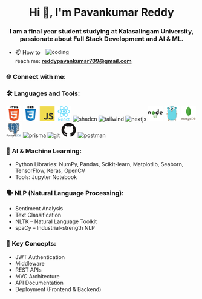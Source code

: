 <h1 align="center">Hi 👋, I'm Pavankumar Reddy</h1>
<h3 align="center">
  I am a final year student studying at Kalasalingam University,<br/>
  passionate about Full Stack Development and AI & ML.
</h3>

<img align="right" alt="coding" width="400" src="https://www.bing.com/th/id/OGC.9d643f53934a11f35e1824df87fdbe33?pid=1.7&rurl=https%3a%2f%2fraw.githubusercontent.com%2fkvssankar%2fkvssankar%2fmain%2fprogrammer.gif&ehk=SPG39ITIsttewfu0e1QAcyrsJhrxseVTUl077r%2f6nv4%3d" />

- 📫 How to reach me: **reddypavankumar709@gmail.com**

<h3 align="left">🌐 Connect with me:</h3>
<p align="left">
  <!-- Add your social links here if needed -->
</p>

<h3 align="left">🛠️ Languages and Tools:</h3>
<p align="left">
  <!-- Frontend -->
  <img src="https://raw.githubusercontent.com/devicons/devicon/master/icons/html5/html5-original-wordmark.svg" alt="html" width="40" height="40"/>
  <img src="https://raw.githubusercontent.com/devicons/devicon/master/icons/css3/css3-original-wordmark.svg" alt="css" width="40" height="40"/>
  <img src="https://raw.githubusercontent.com/devicons/devicon/master/icons/javascript/javascript-original.svg" alt="javascript" width="40" height="40"/>
  <img src="https://raw.githubusercontent.com/devicons/devicon/master/icons/react/react-original-wordmark.svg" alt="react" width="40" height="40"/>
  <img src="https://avatars.githubusercontent.com/u/139895814?s=200&v=4" alt="shadcn" width="40" height="40"/>
  <img src="https://seeklogo.com/images/T/tailwind-css-logo-5AD4175897-seeklogo.com.png" alt="tailwind" width="40" height="40"/>
  <img src="https://cdn.worldvectorlogo.com/logos/next-js.svg" alt="nextjs" width="40" height="40"/>

  <!-- Backend -->
  <img src="https://raw.githubusercontent.com/devicons/devicon/master/icons/nodejs/nodejs-original-wordmark.svg" alt="nodejs" width="40" height="40"/>
  <img src="https://raw.githubusercontent.com/devicons/devicon/master/icons/go/go-original.svg" alt="golang" width="40" height="40"/>

  <!-- Database -->
  <img src="https://raw.githubusercontent.com/devicons/devicon/master/icons/mongodb/mongodb-original-wordmark.svg" alt="mongodb" width="40" height="40"/>
  <img src="https://raw.githubusercontent.com/devicons/devicon/master/icons/postgresql/postgresql-original-wordmark.svg" alt="postgresql" width="40" height="40"/>
  <img src="https://avatars.githubusercontent.com/u/17219288?s=200&v=4" alt="prisma" width="40" height="40"/>

  <!-- Tools -->
  <img src="https://www.vectorlogo.zone/logos/git-scm/git-scm-icon.svg" alt="git" width="40" height="40"/>
  <img src="https://raw.githubusercontent.com/devicons/devicon/master/icons/github/github-original.svg" alt="github" width="40" height="40"/>
  <img src="https://www.vectorlogo.zone/logos/getpostman/getpostman-icon.svg" alt="postman" width="40" height="40"/>
</p>

<h3>🧠 AI & Machine Learning:</h3>
<ul>
  <li>Python Libraries: NumPy, Pandas, Scikit-learn, Matplotlib, Seaborn, TensorFlow, Keras, OpenCV</li>
  <li>Tools: Jupyter Notebook</li>
</ul>

<h3>🗣️ NLP (Natural Language Processing):</h3>
<ul>
  <li>Sentiment Analysis</li>
  <li>Text Classification</li>
  <li>NLTK – Natural Language Toolkit</li>
  <li>spaCy – Industrial-strength NLP</li>
</ul>

<h3>🔐 Key Concepts:</h3>
<ul>
  <li>JWT Authentication</li>
  <li>Middleware</li>
  <li>REST APIs</li>
  <li>MVC Architecture</li>
  <li>API Documentation</li>
  <li>Deployment (Frontend & Backend)</li>
</ul>

